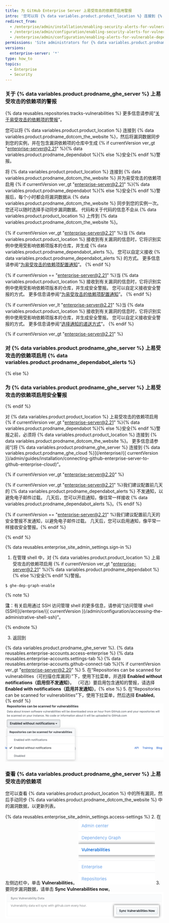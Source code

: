 ```yaml
---
title: 为 GitHub Enterprise Server 上易受攻击的依赖项启用警报
intro: '您可以将 {% data variables.product.product_location %} 连接到 {% data variables.product.prodname_ghe_cloud %}，并为实例仓库中易受攻击的依赖项启用{% if currentVersion ver_gt "enterprise-server@2.21" %}{% data variables.product.prodname_dependabot %}{% else %}安全{% endif %}警报。'
redirect_from:
  - /enterprise/admin/installation/enabling-security-alerts-for-vulnerable-dependencies-on-github-enterprise-server
  - /enterprise/admin/configuration/enabling-security-alerts-for-vulnerable-dependencies-on-github-enterprise-server
  - /enterprise/admin/configuration/enabling-alerts-for-vulnerable-dependencies-on-github-enterprise-server
permissions: 'Site administrators for {% data variables.product.prodname_ghe_server %} who are also owners of the connected {% data variables.product.prodname_ghe_cloud %} organization or enterprise account can enable {% if currentVersion ver_gt "enterprise-server@2.21" %}{% data variables.product.prodname_dependabot %}{% else %}security{% endif %} alerts for vulnerable dependencies on {% data variables.product.prodname_ghe_server %}.'
versions:
  enterprise-server: '*'
type: how_to
topics:
  - Enterprise
  - Security
---
```


### 关于 {% data variables.product.prodname_ghe_server %} 上易受攻击的依赖项的警报

{% data reusables.repositories.tracks-vulnerabilities %} 更多信息请参阅“[关于易受攻击的依赖项的警报](/github/managing-security-vulnerabilities/about-alerts-for-vulnerable-dependencies)”。

您可以将 {% data variables.product.product_location %} 连接到 {% data variables.product.prodname_dotcom_the_website %}，然后将漏洞数据同步到您的实例，并在包含漏洞依赖项的仓库中生成 {% if currentVersion ver_gt "enterprise-server@2.21" %}{% data variables.product.prodname_dependabot %}{% else %}安全{% endif %}警报。

将 {% data variables.product.product_location %} 连接到 {% data variables.product.prodname_dotcom_the_website %} 并为易受攻击的依赖项启用 {% if currentVersion ver_gt "enterprise-server@2.21" %}{% data variables.product.prodname_dependabot %}{% else %}安全{% endif %}警报后，每个小时都会将漏洞数据从 {% data variables.product.prodname_dotcom_the_website %} 同步到您的实例一次。 您还可以随时选择手动同步漏洞数据。 代码和关于代码的信息不会从 {% data variables.product.product_location %} 上传到 {% data variables.product.prodname_dotcom_the_website %}。

{% if currentVersion ver_gt "enterprise-server@2.21" %}当 {% data variables.product.product_location %} 接收到有关漏洞的信息时，它将识别实例中使用受影响依赖项版本的仓库，并生成 {% data variables.product.prodname_dependabot_alerts %}。 您可以自定义接收 {% data variables.product.prodname_dependabot_alerts %} 的方式。 更多信息请参阅“[为易受攻击的依赖项配置通知](/github/managing-security-vulnerabilities/configuring-notifications-for-vulnerable-dependencies/#configuring-notifications-for-dependabot-alerts)”。
{% endif %}

{% if currentVersion == "enterprise-server@2.21" %}当 {% data variables.product.product_location %} 接收到有关漏洞的信息时，它将识别实例中使用受影响依赖项版本的仓库，并生成安全警报。 您可以自定义接收安全警报的方式。 更多信息请参阅“[为易受攻击的依赖项配置通知](/github/managing-security-vulnerabilities/configuring-notifications-for-vulnerable-dependencies/#configuring-notifications-for-security-alerts)”。
{% endif %}

{% if currentVersion ver_lt "enterprise-server@2.21" %}当 {% data variables.product.product_location %} 接收到有关漏洞的信息时，它将识别实例中使用受影响依赖项版本的仓库，并生成安全警报。 您可以自定义接收安全警报的方式。 更多信息请参阅“[选择通知的递送方式](/github/receiving-notifications-about-activity-on-github/choosing-the-delivery-method-for-your-notifications#choosing-the-delivery-method-for-security-alerts-for-vulnerable-dependencies)”。
{% endif %}

{% if currentVersion ver_gt "enterprise-server@2.21" %}
### 对 {% data variables.product.prodname_ghe_server %} 上易受攻击的依赖项启用 {% data variables.product.prodname_dependabot_alerts %}
{% else %}
### 为 {% data variables.product.prodname_ghe_server %} 上易受攻击的依赖项启用安全警报
{% endif %}

对 {% data variables.product.product_location %} 上易受攻击的依赖项启用 {% if currentVersion ver_gt "enterprise-server@2.21" %}{% data variables.product.prodname_dependabot %}{% else %}安全{% endif %}警报之前，必须将 {% data variables.product.product_location %} 连接到 {% data variables.product.prodname_dotcom_the_website %}。 更多信息请参阅“[将 {% data variables.product.prodname_ghe_server %} 连接到 {% data variables.product.prodname_ghe_cloud %}](/enterprise/{{ currentVersion }}/admin/guides/installation/connecting-github-enterprise-server-to-github-enterprise-cloud)”。

{% if currentVersion ver_gt "enterprise-server@2.20" %}

{% if currentVersion ver_gt "enterprise-server@2.21" %}我们建议配置前几天的 {% data variables.product.prodname_dependabot_alerts %} 不发通知，以避免电子邮件过载。 几天后，您可以开启通知，像往常一样接收 {% data variables.product.prodname_dependabot_alerts %}。{% endif %}

{% if currentVersion == "enterprise-server@2.21" %}我们建议配置前几天的安全警报不发通知，以避免电子邮件过载。 几天后，您可以启用通知，像平常一样接收安全警报。{% endif %}

{% endif %}

{% data reusables.enterprise_site_admin_settings.sign-in %}

1. 在管理 shell 中，对 {% data variables.product.product_location %} 上易受攻击的依赖项启用 {% if currentVersion ver_gt "enterprise-server@2.21" %}{% data variables.product.prodname_dependabot %}{% else %}安全{% endif %}警报。

 ``` shell
$ ghe-dep-graph-enable
```
   {% note %}

   **注**：有关启用通过 SSH 访问管理 shell 的更多信息，请参阅“[访问管理 shell (SSH)](/enterprise/{{ currentVersion }}/admin/configuration/accessing-the-administrative-shell-ssh)”。

   {% endnote %}

3. 返回到

{% data variables.product.prodname_ghe_server %}.
{% data reusables.enterprise-accounts.access-enterprise %}
{% data reusables.enterprise-accounts.settings-tab %}
{% data reusables.enterprise-accounts.github-connect-tab %}{% if currentVersion ver_gt "enterprise-server@2.20" %}
5. 在“Repositories can be scanned for vulnerabilities（可扫描仓库漏洞）”下，使用下拉菜单，并选择 **Enabled without notifications（启用但不发通知）**。 （可选）要启用包含通知的警报，请选择 **Enabled with notifications（启用并发通知）**。{% else %}
5. 在“Repositories can be scanned for vulnerabilities”下，使用下拉菜单，然后选择 **Enabled**。
{% endif %}
   ![用于启用扫描仓库有无漏洞的下拉菜单](/assets/images/enterprise/site-admin-settings/enable-vulnerability-scanning-in-repositories.png)

### 查看 {% data variables.product.prodname_ghe_server %} 上易受攻击的依赖项

您可以查看 {% data variables.product.product_location %} 中的所有漏洞，然后手动同步 {% data variables.product.prodname_dotcom_the_website %} 中的漏洞数据，以更新列表。

{% data reusables.enterprise_site_admin_settings.access-settings %}
2. 在左侧边栏中，单击 **Vulnerabilities**。 ![站点管理员边栏中的 Vulnerabilities 选项卡](/assets/images/enterprise/business-accounts/vulnerabilities-tab.png)
3. 要同步漏洞数据，请单击 **Sync Vulnerabilities now**。 ![Sync vulnerabilities now 按钮](/assets/images/enterprise/site-admin-settings/sync-vulnerabilities-button.png)

